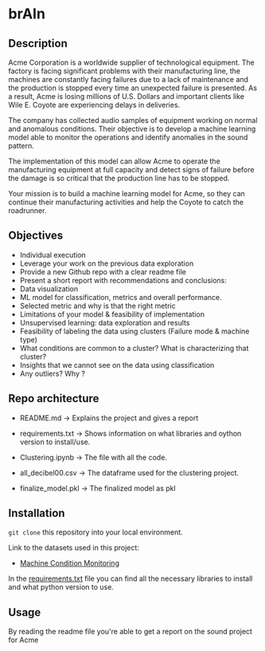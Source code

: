 # brAIn


## Description
Acme Corporation is a worldwide supplier of technological equipment. The factory is facing significant problems with their manufacturing line, the machines are constantly facing failures due to a lack of maintenance and the production is stopped every time an unexpected failure is presented. As a result, Acme is losing millions of U.S. Dollars and important clients like Wile E. Coyote are experiencing delays in deliveries.

The company has collected audio samples of equipment working on normal and anomalous conditions. Their objective is to develop a machine learning model able to monitor the operations and identify anomalies in the sound pattern.

The implementation of this model can allow Acme to operate the manufacturing equipment at full capacity and detect signs of failure before the damage is so critical that the production line has to be stopped.

Your mission is to build a machine learning model for Acme, so they can continue their manufacturing activities and help the Coyote to catch the roadrunner.


## Objectives

- Individual execution
- Leverage your work on the previous data exploration
- Provide a new Github repo with a clear readme file
- Present a short report with recommendations and conclusions:
- Data visualization
- ML model for classification, metrics and overall performance.
- Selected metric and why is that the right metric
- Limitations of your model & feasibility of implementation
- Unsupervised learning: data exploration and results
- Feasibility of labeling the data using clusters (Failure mode & machine type)
- What conditions are common to a cluster? What is characterizing that cluster?
- Insights that we cannot see on the data using classification
- Any outliers? Why ?


## Repo architecture

* README.md -> Explains the project and gives a report

* requirements.txt -> Shows information on what libraries and oython version to install/use.

* Clustering.ipynb  -> The file with all the code.

* all_decibel00.csv -> The dataframe used for the clustering project.

* finalize_model.pkl -> The finalized model as pkl


## Installation

`git clone` this repository into your local environment. 

Link to the datasets used in this project:

* [Machine Condition Monitoring](https://zenodo.org/record/3384388#.YFIrNXnvJEY)

In the [requirements.txt]('https://github.com/agilepydev/brAIn-individual-/blob/development/requirements.txt') file you can find all the necessary libraries to install and what python version to use.

## Usage

By reading the readme file you're able to get a report on the sound project for Acme

